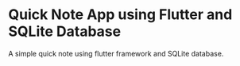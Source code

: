 # Quick Note App using Flutter and SQLite Database

A simple quick note using flutter framework and SQLite database.
